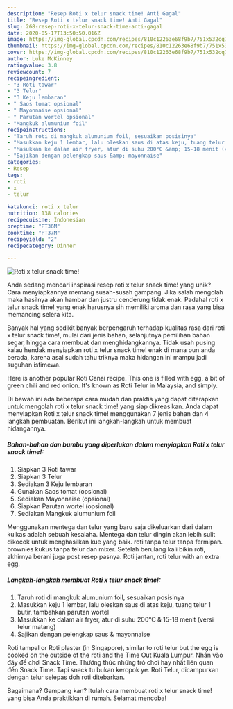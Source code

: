 ```yaml
---
description: "Resep Roti x telur snack time! Anti Gagal"
title: "Resep Roti x telur snack time! Anti Gagal"
slug: 268-resep-roti-x-telur-snack-time-anti-gagal
date: 2020-05-17T13:50:50.016Z
image: https://img-global.cpcdn.com/recipes/810c12263e68f9b7/751x532cq70/roti-x-telur-snack-time-foto-resep-utama.jpg
thumbnail: https://img-global.cpcdn.com/recipes/810c12263e68f9b7/751x532cq70/roti-x-telur-snack-time-foto-resep-utama.jpg
cover: https://img-global.cpcdn.com/recipes/810c12263e68f9b7/751x532cq70/roti-x-telur-snack-time-foto-resep-utama.jpg
author: Luke McKinney
ratingvalue: 3.8
reviewcount: 7
recipeingredient:
- "3 Roti tawar"
- "3 Telur"
- "3 Keju lembaran"
- " Saos tomat opsional"
- " Mayonnaise opsional"
- " Parutan wortel opsional"
- "Mangkuk alumunium foil"
recipeinstructions:
- "Taruh roti di mangkuk alumunium foil, sesuaikan posisinya"
- "Masukkan keju 1 lembar, lalu oleskan saus di atas keju, tuang telur 1 butir, tambahkan parutan wortel"
- "Masukkan ke dalam air fryer, atur di suhu 200°C &amp; 15-18 menit (versi telur matang)"
- "Sajikan dengan pelengkap saus &amp; mayonnaise"
categories:
- Resep
tags:
- roti
- x
- telur

katakunci: roti x telur 
nutrition: 138 calories
recipecuisine: Indonesian
preptime: "PT36M"
cooktime: "PT37M"
recipeyield: "2"
recipecategory: Dinner

---
```



![Roti x telur snack time!](https://img-global.cpcdn.com/recipes/810c12263e68f9b7/751x532cq70/roti-x-telur-snack-time-foto-resep-utama.jpg)

Anda sedang mencari inspirasi resep roti x telur snack time! yang unik? Cara menyiapkannya memang susah-susah gampang. Jika salah mengolah maka hasilnya akan hambar dan justru cenderung tidak enak. Padahal roti x telur snack time! yang enak harusnya sih memiliki aroma dan rasa yang bisa memancing selera kita.

Banyak hal yang sedikit banyak berpengaruh terhadap kualitas rasa dari roti x telur snack time!, mulai dari jenis bahan, selanjutnya pemilihan bahan segar, hingga cara membuat dan menghidangkannya. Tidak usah pusing kalau hendak menyiapkan roti x telur snack time! enak di mana pun anda berada, karena asal sudah tahu triknya maka hidangan ini mampu jadi suguhan istimewa.

Here is another popular Roti Canai recipe. This one is filled with egg, a bit of green chili and red onion. It&#39;s known as Roti Telur in Malaysia, and simply.


Di bawah ini ada beberapa cara mudah dan praktis yang dapat diterapkan untuk mengolah roti x telur snack time! yang siap dikreasikan. Anda dapat menyiapkan Roti x telur snack time! menggunakan 7 jenis bahan dan 4 langkah pembuatan. Berikut ini langkah-langkah untuk membuat hidangannya.

<!--inarticleads1-->

##### Bahan-bahan dan bumbu yang diperlukan dalam menyiapkan Roti x telur snack time!:

1. Siapkan 3 Roti tawar
1. Siapkan 3 Telur
1. Sediakan 3 Keju lembaran
1. Gunakan  Saos tomat (opsional)
1. Sediakan  Mayonnaise (opsional)
1. Siapkan  Parutan wortel (opsional)
1. Sediakan Mangkuk alumunium foil


Menggunakan mentega dan telur yang baru saja dikeluarkan dari dalam kulkas adalah sebuah kesalaha. Mentega dan telur dingin akan lebih sulit dikocok untuk menghasilkan kue yang baik. roti tanpa telur tanpa fermipan. brownies kukus tanpa telur dan mixer. Setelah berulang kali bikin roti, akhirnya berani juga post resep pasnya. Roti jantan, roti telur with an extra egg. 

<!--inarticleads2-->

##### Langkah-langkah membuat Roti x telur snack time!:

1. Taruh roti di mangkuk alumunium foil, sesuaikan posisinya
1. Masukkan keju 1 lembar, lalu oleskan saus di atas keju, tuang telur 1 butir, tambahkan parutan wortel
1. Masukkan ke dalam air fryer, atur di suhu 200°C &amp; 15-18 menit (versi telur matang)
1. Sajikan dengan pelengkap saus &amp; mayonnaise


Roti tampal or Roti plaster (in Singapore), similar to roti telur but the egg is cooked on the outside of the roti and the Time Out Kuala Lumpur. Nhấn vào đây để chơi Snack Time. Thưởng thức những trò chơi hay nhất liên quan đến Snack Time. Tapi snack tu bukan keropok ye. Roti Telur, dicampurkan dengan telur selepas doh roti ditebarkan. 

Bagaimana? Gampang kan? Itulah cara membuat roti x telur snack time! yang bisa Anda praktikkan di rumah. Selamat mencoba!
